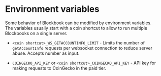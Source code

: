 # Environment variables

Some behavior of Blockbook can be modified by environment variables. The variables usually start with a coin shortcut to allow to run multiple Blockbooks on a single server.

-   `<coin shortcut>_WS_GETACCOUNTINFO_LIMIT` - Limits the number of `getAccountInfo` requests per websocket connection to reduce server abuse. Accepts number as input.

-   `COINGECKO_API_KEY` or `<coin shortcut>_COINGECKO_API_KEY` - API key for making requests to CoinGecko in the paid tier.
